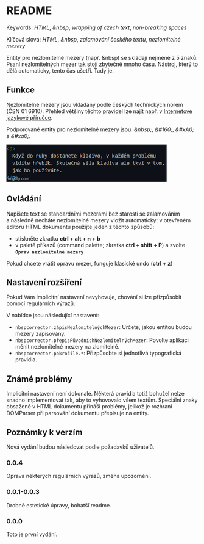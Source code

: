 # README

Keywords: *HTML*, *\&nbsp*, *wrapping of czech text*, *non-breaking spaces*

Klíčová slova: *HTML*, *\&nbsp*, *zalamování českého textu*, *nezlomitelné mezery*

Entity pro nezlomitelné mezery (např. \&nbsp) se skládají nejméně z 5 znaků. Psaní nezlomitelných mezer tak stojí zbytečně mnoho času. Nástroj, který to dělá automaticky, tento čas ušetří. Tady je.

## Funkce

Nezlomitelné mezery jsou vkládány podle českých technických norem (ČSN 01 6910). Přehled většiny těchto pravidel lze najít např. v [Internetové jazykové příručce](https://prirucka.ujc.cas.cz/?id=880).

Podporované entity pro nezlomitelné mezery jsou: *\&nbsp;*, *\&#160;*, *\&#xA0;* a *\&#xa0;*.

![Nahrazení](https://raw.githubusercontent.com/WardenSpirit/Nbsp-Corrector/master/assets/nbsp_showcase.gif)

## Ovládání

Napíšete text se standardními mezerami bez starostí se zalamováním a následně necháte nezlomitelné mezery vložit automaticky: v otevřeném editoru HTML dokumentu použijte jeden z těchto způsobů:
- stiskněte zkratku **ctrl + alt + n + b**
- v paletě příkazů (command palette; zkratka **ctrl + shift + P**) a zvolte **```Oprav nezlomitelné mezery```**

Pokud chcete vrátit opravu mezer, funguje klasické undo (**ctrl + z**) 
          
## Nastavení rozšíření

Pokud Vám implicitní nastavení nevyhovuje, chování si lze přizpůsobit pomocí regulárních výrazů.

V nabídce jsou následující nastavení:

* `nbspcorrector.zápisNezlomitelnýchMezer`: Určete, jakou entitou budou mezery zapisovány.
* `nbspcorrector.přepisPůvodníchNezlomitelnýchMezer`: Povolte aplikaci měnit nezlomitelné mezery na zlomitelné.
* `nbspcorrector.pokročilé.*`: Přizpůsobte si jednotlivá typografická pravidla.

## Známé problémy

Implicitní nastavení není dokonalé. Některá pravidla totiž bohužel nelze snadno implementovat tak, aby to vyhovovalo všem textům.
Speciální znaky obsažené v HTML dokumentu přináší problémy, jelikož je rozhraní DOMParser při parsování dokumentu přepisuje na entity.

## Poznámky k verzím

Nová vydání budou následovat podle požadavků uživatelů.

### 0.0.4

Oprava některých regulárních výrazů, změna upozornění.

### 0.0.1-0.0.3

Drobné estetické úpravy, bohatší readme.

### 0.0.0

Toto je první vydání.